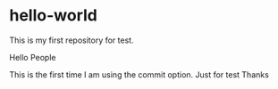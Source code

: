 # hello-world
This is my first repository for test.

Hello People

This is the first time I am using the commit option.
Just for test
Thanks

